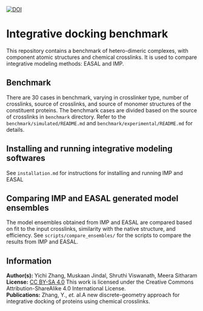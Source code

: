 
[![DOI](https://zenodo.org/badge/DOI/10.5281/zenodo.13959115.svg)](https://doi.org/10.5281/zenodo.13959115)

# Integrative docking benchmark 

This repository contains a benchmark of hetero-dimeric complexes, with component atomic structures and chemical crosslinks. It is used to compare integrative modeling methods: EASAL and IMP.

## **Benchmark**

There are 30 cases in benchmark, varying in crosslinker type, number of crosslinks, source of crosslinks, and source of monomer structures of the constituent proteins. The benchmark cases are divided based on the source of crosslinks in `benchmark` directory. Refer to the `benchmark/simulated/README.md` and `benchmark/experimental/README.md` for details.

## **Installing and running integrative modeling softwares**

See `installation.md` for instructions for installing and running IMP and EASAL 

## **Comparing IMP and EASAL generated model ensembles**

The model ensembles obtained from IMP and EASAL are compared based on fit to the input crosslinks, similarity with the native structure, and efficiency. See `scripts/compare_ensembles/` for the scripts to compare the results from IMP and EASAL. 


## **Information**
**Author(s):** Yichi Zhang, Muskaan Jindal, Shruthi Viswanath, Meera Sitharam  
**License:** [CC BY-SA 4.0](https://creativecommons.org/licenses/by-sa/4.0/)
This work is licensed under the Creative Commons Attribution-ShareAlike 4.0
International License.  
**Publications:** Zhang, Y., _et._ al.A new discrete-geometry approach for integrative docking of proteins using chemical crosslinks.
 
 
 
 
 
 
 
 
